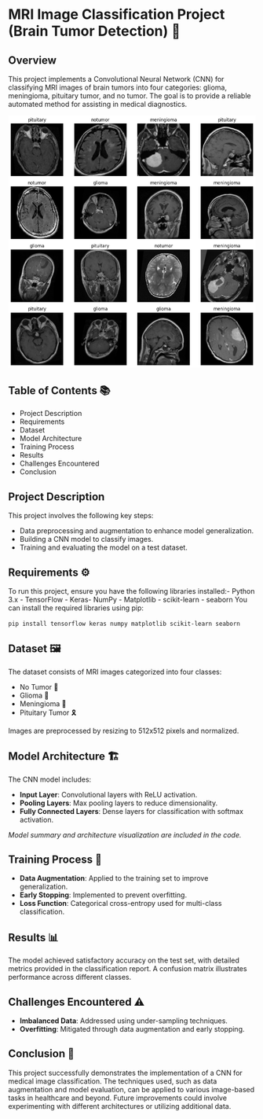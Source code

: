 
# MRI Image Classification Project (Brain Tumor Detection) 🧠

## Overview

This project implements a Convolutional Neural Network (CNN) for classifying MRI images of brain tumors into four categories: glioma, meningioma, pituitary tumor, and no tumor. The goal is to provide a reliable automated method for assisting in medical diagnostics.

![Project Image](https://raw.githubusercontent.com/MJParviz/Brain_Tumor_Classification/main/Sample%20Mri%20Scan.png)

## Table of Contents 📚
- Project Description
- Requirements
- Dataset
- Model Architecture
- Training Process
- Results
- Challenges Encountered
- Conclusion

## Project Description
This project involves the following key steps:
- Data preprocessing and augmentation to enhance model generalization.
- Building a CNN model to classify images.
- Training and evaluating the model on a test dataset.
## Requirements ⚙️
To run this project, ensure you have the following libraries installed:- Python 3.x - TensorFlow - Keras- NumPy - Matplotlib - scikit-learn - seaborn
You can install the required libraries using pip:

`pip install tensorflow keras numpy matplotlib scikit-learn seaborn`

## Dataset 🖼️
The dataset consists of MRI images categorized into four classes:
- No Tumor 🚫
- Glioma 🧬
- Meningioma 🧠
- Pituitary Tumor 🎗️

Images are preprocessed by resizing to 512x512 pixels and normalized.

## Model Architecture 🏗️
The CNN model includes:
- **Input Layer**: Convolutional layers with ReLU activation.
- **Pooling Layers**: Max pooling layers to reduce dimensionality.
- **Fully Connected Layers**: Dense layers for classification with softmax activation.

*Model summary and architecture visualization are included in the code.*

## Training Process 🚀
-  **Data Augmentation**: Applied to the training set to improve generalization.
-  **Early Stopping**: Implemented to prevent overfitting.
-  **Loss Function**: Categorical cross-entropy used for multi-class classification.

## Results 📊
The model achieved satisfactory accuracy on the test set, with detailed metrics provided in the classification report. A confusion matrix illustrates performance across different classes.

## Challenges Encountered ⚠️
-  **Imbalanced Data**: Addressed using under-sampling techniques.
- **Overfitting**: Mitigated through data augmentation and early stopping.

## Conclusion 🎉
This project successfully demonstrates the implementation of a CNN for medical image classification. The techniques used, such as data augmentation and model evaluation, can be applied to various image-based tasks in healthcare and beyond. Future improvements could involve experimenting with different architectures or utilizing additional data.
